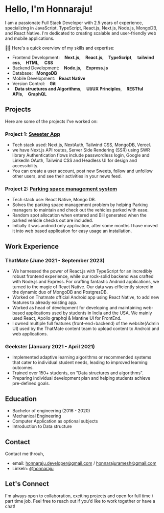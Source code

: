# Hello, I'm Honnaraju!

I am a passionate Full Stack Developer with 2.5 years of experience, specializing in JavaScript, TypeScript,
React.js, Next.js, Node.js, MongoDB, and React Native. I'm dedicated to creating scalable and user-friendly web and mobile applications.

👨‍💻 Here's a quick overview of my skills and expertise:

- Frontend Development: &nbsp;&nbsp; **Next.js**,&nbsp;&nbsp;&nbsp;&nbsp;**React.js**,&nbsp;&nbsp;&nbsp;&nbsp;**TypeScript**,&nbsp;&nbsp;&nbsp;&nbsp;**tailwind css**,&nbsp;&nbsp;&nbsp;&nbsp;**HTML**,&nbsp;&nbsp;&nbsp;&nbsp;**CSS**
- Backend Development: &nbsp;&nbsp; **Node.js**,&nbsp;&nbsp;&nbsp;&nbsp;**Express.js**
- Database:  &nbsp;&nbsp;**MongoDB**
- Mobile Development:  &nbsp;&nbsp;**React Native**
- Version Control: &nbsp;&nbsp; **Git**
-  &nbsp;&nbsp;**Data structures and Algorithms**,&nbsp;&nbsp;&nbsp;&nbsp;**UI/UX Principles**,&nbsp;&nbsp;&nbsp;&nbsp;**RESTful APIs**,&nbsp;&nbsp;&nbsp;&nbsp;**GraphQL**

## Projects

Here are some of the projects I've worked on:

### Project 1: [Sweeter App]()

- Tech stack used: Next.js, NextAuth, Tailwind CSS, MongoDB, Vercel.
- we have Next.js API routes, Server Side Rendering (SSR) using SWR library Authentication flows include passwordless login, 
Google and LinkedIn OAuth, Tailwind CSS and Headless UI for design and accessibility.
- You can create a user account, post new Sweets, follow and unfollow other users, and see their activities in your news feed.
  
### Project 2: [Parking space management system]()

- Tech stack use: React Native, Mongo DB.
- Solves the parking space management problem by helping Parking managers to maintain and check out the vehicles parked with ease.
- Random spot allocation when entered and Bill generated when the parked vehicle checks out are included.
- Initially it was android only application, after some months I have moved it into web based application for easy usage an installation.
  
## Work Experience

### ThatMate (June 2021 - September 2023)

- We harnessed the power of React.js with TypeScript for an incredibly robust frontend experience, while our rock-solid backend was crafted with Node.js and Express. 
  For crafting fantastic Android applications, we turned to the magic of React Native.
  Our data was efficiently stored in the dynamic duo of MongoDB and PostgresDB.
- Worked on Thatmate official Android app using React Native, to add new features to already existing app.
- Worked as head of development for developing and maintaining web-based applications used by students in India and the USA.
   We mainly used React, Apollo graphql & Mantine UI for FrontEnd.
- I owned multiple full features (front-end+backend) of the website(Admin UI) used by the ThatMate content team to upload content to Android and web applications.

### Geekster (January 2021 - April 2021)

- Implemented adaptive learning algorithms or recommended systems that cater to individual student needs, leading to improved learning outcomes.
- Trained over 150+ students, on "Data structures and algorithms".
- Preparing individual development plan and helping students achieve pre-defined goals.

## Education

- Bachelor of engineering (2016 - 2020)
- Mechanical Engineering
- Computer Application as optional subjects
- Introduction to Data structure

## Contact

Contact me throuh, 
- email: honnaraju.developer@gmail.com / honnarajuramesh@gmail.com
- LinkeIn: [@honnaraju](linkedin.com/in/honnaraju)

## Let's Connect

I'm always open to collaboration, exciting projects and open for full time / part time job. Feel free to reach out if you'd like to work together or have a chat!
